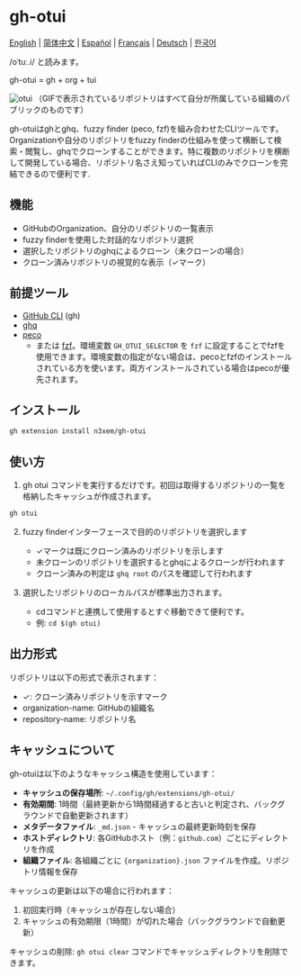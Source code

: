 # gh-otui

<!-- ss-markdown-ignore start -->
[English](README.en.md) | [简体中文](README.zh.md) | [Español](README.es.md) | [Français](README.fr.md) | [Deutsch](README.de.md) | [한국어](README.ko.md)
<!-- ss-markdown-ignore end -->

/oˈtuː.i/ と読みます。

gh-otui = gh + org + tui

![otui](https://github.com/user-attachments/assets/0c7626eb-c639-4f4c-86e1-b4ba6dab5bec)
（GIFで表示されているリポジトリはすべて自分が所属している組織のパブリックのものです）

gh-otuiはghとghq、fuzzy finder (peco, fzf)を組み合わせたCLIツールです。  
Organizationや自分のリポジトリをfuzzy finderの仕組みを使って横断して検索・閲覧し、ghqでクローンすることができます。特に複数のリポジトリを横断して開発している場合、リポジトリ名さえ知っていればCLIのみでクローンを完結できるので便利です.

## 機能

- GitHubのOrganization、自分のリポジトリの一覧表示
- fuzzy finderを使用した対話的なリポジトリ選択
- 選択したリポジトリのghqによるクローン（未クローンの場合）
- クローン済みリポジトリの視覚的な表示（✓マーク）

## 前提ツール

- [GitHub CLI](https://cli.github.com/) (gh)
- [ghq](https://github.com/x-motemen/ghq)
- [peco](https://github.com/peco/peco)
  - または [fzf](https://github.com/junegunn/fzf)。環境変数 `GH_OTUI_SELECTOR` を `fzf` に設定することでfzfを使用できます。環境変数の指定がない場合は、pecoとfzfのインストールされている方を使います。両方インストールされている場合はpecoが優先されます。
  
## インストール

```bash
gh extension install n3xem/gh-otui
```

## 使い方

1. gh otui コマンドを実行するだけです。初回は取得するリポジトリの一覧を格納したキャッシュが作成されます。

```bash
gh otui
```

2. fuzzy finderインターフェースで目的のリポジトリを選択します
   - ✓マークは既にクローン済みのリポジトリを示します
   - 未クローンのリポジトリを選択するとghqによるクローンが行われます
   - クローン済みの判定は `ghq root` のパスを確認して行われます

3. 選択したリポジトリのローカルパスが標準出力されます。
   - cdコマンドと連携して使用するとすぐ移動できて便利です。
   - 例: `cd $(gh otui)`

## 出力形式

リポジトリは以下の形式で表示されます：

- ✓: クローン済みリポジトリを示すマーク
- organization-name: GitHubの組織名
- repository-name: リポジトリ名

## キャッシュについて

gh-otuiは以下のようなキャッシュ構造を使用しています：

- **キャッシュの保存場所**: `~/.config/gh/extensions/gh-otui/`
- **有効期間**: 1時間（最終更新から1時間経過すると古いと判定され、バックグラウンドで自動更新されます）
- **メタデータファイル**: `_md.json` - キャッシュの最終更新時刻を保存
- **ホストディレクトリ**: 各GitHubホスト（例：`github.com`）ごとにディレクトリを作成
- **組織ファイル**: 各組織ごとに `{organization}.json` ファイルを作成。リポジトリ情報を保存

キャッシュの更新は以下の場合に行われます：
1. 初回実行時（キャッシュが存在しない場合）
2. キャッシュの有効期限（1時間）が切れた場合（バックグラウンドで自動更新）

キャッシュの削除: `gh otui clear` コマンドでキャッシュディレクトリを削除できます。
